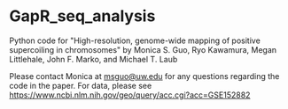 # GapR_seq_analysis
Python code for "High-resolution, genome-wide mapping of positive supercoiling in chromosomes" by Monica S. Guo, Ryo Kawamura, Megan Littlehale, John F. Marko, and Michael T. Laub

Please contact Monica at msguo@uw.edu for any questions regarding the code in the paper. For data, please see https://www.ncbi.nlm.nih.gov/geo/query/acc.cgi?acc=GSE152882
